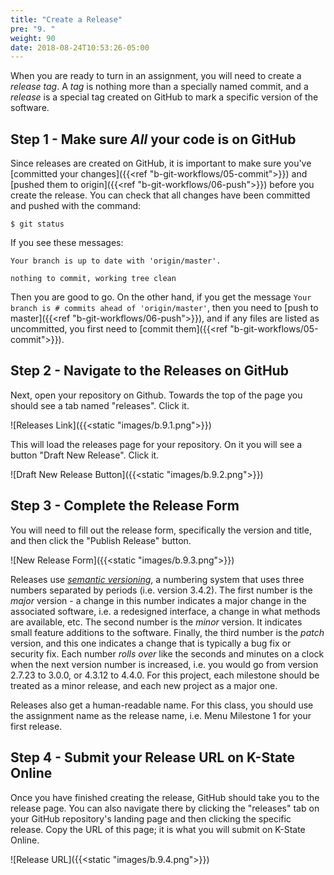 ```yaml
---
title: "Create a Release"
pre: "9. "
weight: 90
date: 2018-08-24T10:53:26-05:00
---
```

When you are ready to turn in an assignment, you will need to create a _release tag_.  A _tag_ is nothing more than a specially named commit, and a _release_ is a special tag created on GitHub to mark a specific version of the software.

## Step 1 - Make sure _All_ your code is on GitHub
Since releases are created on GitHub, it is important to make sure you've [committed your changes]({{<ref "b-git-workflows/05-commit">}}) and [pushed them to origin]({{<ref "b-git-workflows/06-push">}}) before you create the release.  You can check that all changes have been committed and pushed with the command:

```
$ git status
```

If you see these messages:

```
Your branch is up to date with 'origin/master'.

nothing to commit, working tree clean
```

Then you are good to go.  On the other hand, if you get the message `Your branch is # commits ahead of 'origin/master'`, then you need to [push to master]({{<ref "b-git-workflows/06-push">}}), and if any files are listed as uncommitted, you first need to [commit them]({{<ref  "b-git-workflows/05-commit">}}).

## Step 2 - Navigate to the Releases on GitHub
Next, open your repository on Github.  Towards the top of the page you should see a tab named "releases".  Click it.

![Releases Link]({{<static "images/b.9.1.png">}})

This will load the releases page for your repository.  On it you will see a button "Draft New Release".  Click it.

![Draft New Release Button]({{<static "images/b.9.2.png">}})

## Step 3 - Complete the Release Form
You will need to fill out the release form, specifically the version and title, and then click the "Publish Release" button.

![New Release Form]({{<static "images/b.9.3.png">}})

Releases use [_semantic versioning_](https://semver.org/), a numbering system that uses three numbers separated by periods (i.e. version 3.4.2).  The first number is the _major_ version - a change in this number indicates a major change in the associated software, i.e. a redesigned interface, a change in what methods are available, etc.  The second number is the _minor_ version.  It indicates small feature additions to the software.  Finally, the third number is the _patch_ version, and this one indicates a change that is typically a bug fix or security fix.  Each number _rolls over_ like the seconds and minutes on a clock when the next version number is increased, i.e. you would go from version 2.7.23 to 3.0.0, or 4.3.12 to 4.4.0.  For this project, each milestone should be treated as a minor release, and each new project as a major one.  

Releases also get a human-readable name.  For this class, you should use the assignment name as the release name, i.e. Menu Milestone 1 for your first release.

## Step 4 - Submit your Release URL on K-State Online
Once you have finished creating the release, GitHub should take you to the release page.  You can also navigate there by clicking the "releases" tab on your GitHub repository's landing page and then clicking the specific release.  Copy the URL of this page; it is what you will submit on K-State Online.

![Release URL]({{<static "images/b.9.4.png">}})